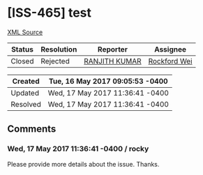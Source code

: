 # [ISS-465] test

[XML Source](../xml/ISS-465.xml)
<p></p>





Status|Resolution|Reporter|Assignee
------|----------|--------|--------
Closed|Rejected|[RANJITH KUMAR](ranjithkumarinfotech@gmail.com)|[Rockford Wei]($rocky)





Created|Tue, 16 May 2017 09:05:53 -0400
-------|--------------
Updated|Wed, 17 May 2017 11:36:41 -0400
Resolved|Wed, 17 May 2017 11:36:41 -0400


## Comments




### Wed, 17 May 2017 11:36:41 -0400 / rocky 

<p><p>Please provide more details about the issue. Thanks.</p></p>


